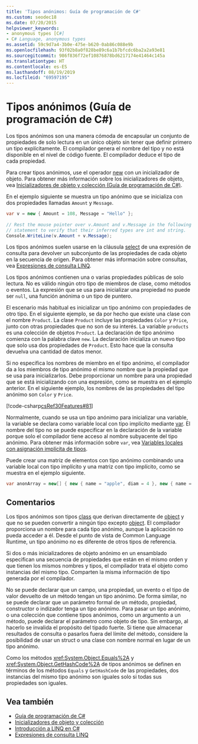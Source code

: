 ```yaml
---
title: 'Tipos anónimos: Guía de programación de C#'
ms.custom: seodec18
ms.date: 07/20/2015
helpviewer_keywords:
- anonymous types [C#]
- C# Language, anonymous types
ms.assetid: 59c9d7a4-3b0e-475e-b620-0ab86c088e9b
ms.openlocfilehash: 93f02b8a0f828be89c6a1b7bfcdc6ba2a2a93e81
ms.sourcegitcommit: 986f836f72ef10876878bd6217174e41464c145a
ms.translationtype: HT
ms.contentlocale: es-ES
ms.lasthandoff: 08/19/2019
ms.locfileid: "69597195"
---
```

# <a name="anonymous-types-c-programming-guide"></a>Tipos anónimos (Guía de programación de C#)

Los tipos anónimos son una manera cómoda de encapsular un conjunto de propiedades de solo lectura en un único objeto sin tener que definir primero un tipo explícitamente. El compilador genera el nombre del tipo y no está disponible en el nivel de código fuente. El compilador deduce el tipo de cada propiedad.  
  
 Para crear tipos anónimos, use el operador [new](../../language-reference/operators/new-operator.md) con un inicializador de objeto. Para obtener más información sobre los inicializadores de objeto, vea [Inicializadores de objeto y colección (Guía de programación de C#)](./object-and-collection-initializers.md).  
  
 En el ejemplo siguiente se muestra un tipo anónimo que se inicializa con dos propiedades llamadas `Amount` y `Message`.  
  
```csharp  
var v = new { Amount = 108, Message = "Hello" };  
  
// Rest the mouse pointer over v.Amount and v.Message in the following  
// statement to verify that their inferred types are int and string.  
Console.WriteLine(v.Amount + v.Message);  
```  
  
 Los tipos anónimos suelen usarse en la cláusula [select](../../language-reference/keywords/select-clause.md) de una expresión de consulta para devolver un subconjunto de las propiedades de cada objeto en la secuencia de origen. Para obtener más información sobre consultas, vea [Expresiones de consulta LINQ](../linq-query-expressions/index.md).  
  
 Los tipos anónimos contienen una o varias propiedades públicas de solo lectura. No es válido ningún otro tipo de miembros de clase, como métodos o eventos. La expresión que se usa para inicializar una propiedad no puede ser `null`, una función anónima o un tipo de puntero.  
  
 El escenario más habitual es inicializar un tipo anónimo con propiedades de otro tipo. En el siguiente ejemplo, se da por hecho que existe una clase con el nombre `Product`. La clase `Product` incluye las propiedades `Color` y `Price`, junto con otras propiedades que no son de su interés. La variable `products` es una colección de objetos `Product`. La declaración de tipo anónimo comienza con la palabra clave `new`. La declaración inicializa un nuevo tipo que solo usa dos propiedades de `Product`. Esto hace que la consulta devuelva una cantidad de datos menor.  
  
 Si no especifica los nombres de miembro en el tipo anónimo, el compilador da a los miembros de tipo anónimo el mismo nombre que la propiedad que se usa para inicializarlos. Debe proporcionar un nombre para una propiedad que se está inicializando con una expresión, como se muestra en el ejemplo anterior. En el siguiente ejemplo, los nombres de las propiedades del tipo anónimo son `Color` y `Price`.  
  
 [!code-csharp[csRef30Features#81](~/samples/snippets/csharp/VS_Snippets_VBCSharp/csRef30Features/CS/csref30.cs#81)]  
  
 Normalmente, cuando se usa un tipo anónimo para inicializar una variable, la variable se declara como variable local con tipo implícito mediante [var](../../language-reference/keywords/var.md). El nombre del tipo no se puede especificar en la declaración de la variable porque solo el compilador tiene acceso al nombre subyacente del tipo anónimo. Para obtener más información sobre `var`, vea [Variables locales con asignación implícita de tipos](./implicitly-typed-local-variables.md).  
  
 Puede crear una matriz de elementos con tipo anónimo combinando una variable local con tipo implícito y una matriz con tipo implícito, como se muestra en el ejemplo siguiente.  
  
```csharp  
var anonArray = new[] { new { name = "apple", diam = 4 }, new { name = "grape", diam = 1 }};  
```  
  
## <a name="remarks"></a>Comentarios  
 Los tipos anónimos son tipos [class](../../language-reference/keywords/class.md) que derivan directamente de [object](../../language-reference/keywords/object.md) y que no se pueden convertir a ningún tipo excepto [object](../../language-reference/keywords/object.md). El compilador proporciona un nombre para cada tipo anónimo, aunque la aplicación no pueda acceder a él. Desde el punto de vista de Common Language Runtime, un tipo anónimo no es diferente de otros tipos de referencia.  
  
 Si dos o más inicializadores de objeto anónimo en un ensamblado especifican una secuencia de propiedades que están en el mismo orden y que tienen los mismos nombres y tipos, el compilador trata el objeto como instancias del mismo tipo. Comparten la misma información de tipo generada por el compilador.  
  
 No se puede declarar que un campo, una propiedad, un evento o el tipo de valor devuelto de un método tengan un tipo anónimo. De forma similar, no se puede declarar que un parámetro formal de un método, propiedad, constructor o indizador tenga un tipo anónimo. Para pasar un tipo anónimo, o una colección que contiene tipos anónimos, como un argumento a un método, puede declarar el parámetro como objeto de tipo. Sin embargo, al hacerlo se invalida el propósito del tipado fuerte. Si tiene que almacenar resultados de consulta o pasarlos fuera del límite del método, considere la posibilidad de usar un struct o una clase con nombre normal en lugar de un tipo anónimo.  
  
 Como los métodos <xref:System.Object.Equals%2A> y <xref:System.Object.GetHashCode%2A> de tipos anónimos se definen en términos de los métodos `Equals` y `GetHashCode` de las propiedades, dos instancias del mismo tipo anónimo son iguales solo si todas sus propiedades son iguales.  
  
## <a name="see-also"></a>Vea también

- [Guía de programación de C#](../index.md)
- [Inicializadores de objeto y colección](./object-and-collection-initializers.md)
- [Introducción a LINQ en C#](../concepts/linq/getting-started-with-linq.md)
- [Expresiones de consulta LINQ](../linq-query-expressions/index.md)
